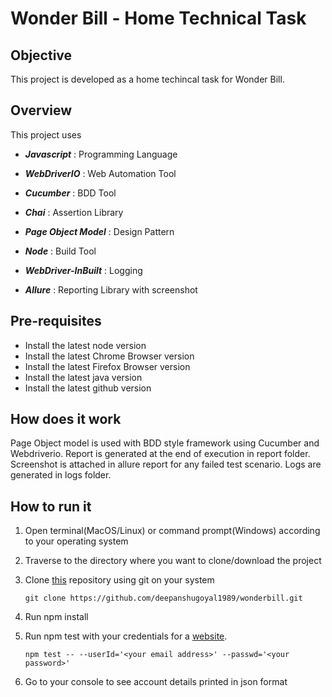 # Wonder Bill - Home Technical Task

## Objective

This project is developed as a home techincal task for Wonder Bill.

## Overview 

This project uses 

- **_Javascript_** : Programming Language

- **_WebDriverIO_** : Web Automation Tool

- **_Cucumber_** :  BDD Tool

- **_Chai_** : Assertion Library

- **_Page Object Model_** : Design Pattern

- **_Node_** : Build Tool

- **_WebDriver-InBuilt_** : Logging

- **_Allure_** : Reporting Library with screenshot

## Pre-requisites

- Install the latest node version
- Install the latest Chrome Browser version
- Install the latest Firefox Browser version
- Install the latest java version
- Install the latest github version

## How does it work

Page Object model is used with BDD style framework using Cucumber and Webdriverio. Report is generated at the end of execution in report folder.
Screenshot is attached in allure report for any failed test scenario. Logs are generated in logs folder.
 
## How to run it 

1. Open terminal(MacOS/Linux) or command prompt(Windows) according to your operating system

2. Traverse to the directory where you want to clone/download the project

3. Clone [this](https://github.com/deepanshugoyal1989/wonderbill) repository using git on your system

    `git clone https://github.com/deepanshugoyal1989/wonderbill.git`
  
4. Run npm install

5. Run npm test with your credentials for a [website](https://my.wonderbill.com/). 

    `npm test -- --userId='<your email address>' --passwd='<your password>'`

6. Go to your console to see account details printed in json format
